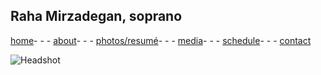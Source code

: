 ## Raha Mirzadegan, soprano

[home](https://raharules.github.io/)- - -
[about](https://raharules.github.io/raharules.github.io/about.html)- - -
[photos/resumé](https://raharules.github.io/raharules.github.io/photos.html)- - -
[media](https://raharules.github.io/raharules.github.io/media.html)- - -
[schedule](https://raharules.github.io/raharules.github.io/schedule.html)- - -
[contact](https://raharules.github.io/raharules.github.io/contact.html)

![Headshot](raharules.github.io/Raha_Soft_Headshot.jpg)
